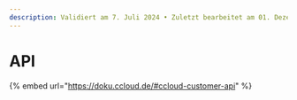 ```yaml
---
description: Validiert am 7. Juli 2024 • Zuletzt bearbeitet am 01. Dezember 2024
---
```


# API

{% embed url="https://doku.ccloud.de/#ccloud-customer-api" %}
